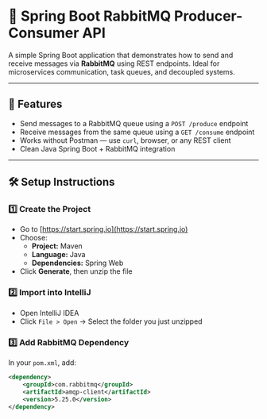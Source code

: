 # 🐇 Spring Boot RabbitMQ Producer-Consumer API

A simple Spring Boot application that demonstrates how to send and receive messages via **RabbitMQ** using REST endpoints. Ideal for microservices communication, task queues, and decoupled systems.

---

## 🚀 Features

- Send messages to a RabbitMQ queue using a `POST /produce` endpoint  
- Receive messages from the same queue using a `GET /consume` endpoint  
- Works without Postman — use `curl`, browser, or any REST client  
- Clean Java Spring Boot + RabbitMQ integration

---

## 🛠️ Setup Instructions

### 1️⃣ Create the Project

- Go to [https://start.spring.io](https://start.spring.io)
- Choose:
  - **Project:** Maven
  - **Language:** Java
  - **Dependencies:** Spring Web
- Click **Generate**, then unzip the file

### 2️⃣ Import into IntelliJ

- Open IntelliJ IDEA
- Click `File > Open` → Select the folder you just unzipped

### 3️⃣ Add RabbitMQ Dependency

In your `pom.xml`, add:

```xml
<dependency>
    <groupId>com.rabbitmq</groupId>
    <artifactId>amqp-client</artifactId>
    <version>5.25.0</version>
</dependency>
